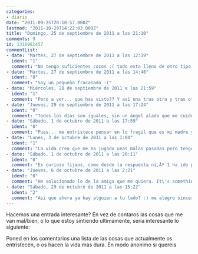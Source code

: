 ```yaml
---
categories:
- diario
date: "2011-09-25T20:10:57.000Z"
lastmod: "2011-10-29T14:22:03.000Z"
title: "Domingo, 25 de septiembre de 2011 a las 21:10"
comments: 9
id: 1316981457
commentList:
- date: "Martes, 27 de septiembre de 2011 a las 12:19"
  ident: "1"
  comment: "No tengo suficientes cocos :( todo esta lleno de otro tipo de frutas"
- date: "Martes, 27 de septiembre de 2011 a las 14:46"
  ident: "0"
  comment: "Soy un pequeño fracasado :("
- date: "Miércoles, 28 de septiembre de 2011 a las 21:59"
  ident: "1"
  comment: "Pero a ver... que has visto?? Y así una tras otra y tras otra... Y con el tonito...."
- date: "Jueves, 29 de septiembre de 2011 a las 17:24"
  ident: "0"
  comment: "Todos los días son iguales, sin un ángel alado que me cuide y me proteja, sin una amiga al lado que me quiera. Esa es mi queja."
- date: "Sábado, 1 de octubre de 2011 a las 17:59"
  ident: "0"
  comment: "Pues... me entristece pensar en lo fragil que es mi madre y lo triste que esta siempre, y pensar tambien en mi hemano, que esta en una situacion que... Mejor no hablar... tambien en un amigo que esta pasando por un momento muy duro de su vida. Aunque lo que mas me entristece es pensar que he dejado que, durante años, los que creia que eran mis amigos me chupasen la energía, la positividad y despreciasen toda la alegría que yo les regalaba... me hicieron sentir como una persona deprimente y sin ganas de vivir, y hoy me doy cuenta de que no soy asi, sino que siempre he sido alguien con ganas de hacer reir y amar a la gente... y pensar en esto ultimo contrarresta lo demas, me alegra mucho ^^"
- date: "Lunes, 3 de octubre de 2011 a las 1:04"
  ident: "1"
  comment: "La vida creo que me ha jugado unas malas pasadas pero tengo fe en que mejorara como diria el maestro ramon campayo SER FELIZ DEPENDE DE TI, disculpen si escribo mal es que estoy desde el movil. I WANT TO LOVE ;( bye by: gabriel makensy"
- date: "Sábado, 1 de octubre de 2011 a las 20:11"
  ident: "0"
  comment: "Es curioso fijaos, como desde la respuesta ní‚Âº 1 ha ido progresivamente aumentando la seriedad/calidad de las respuestas xd"
- date: "Jueves, 6 de octubre de 2011 a las 2:21"
  ident: "0"
  comment: "He solucionado lo de la amiga que me quiera. It\'s something.\n\nPD: Maldita pirámide de Maslow."
- date: "Sábado, 29 de octubre de 2011 a las 15:22"
  ident: "2"
  comment: "Asi que ahora ya hay alguien a tu lado? :) me alegro sinceramente"
---
```


Hacemos una entrada interesante? En vez de contaros las cosas que me van mal/bien, o lo que estoy sintiendo ultimamente, seria interesante lo siguiente:  
  
Poned en los comentarios una lista de las cosas que actualmente os entristecen, o os hacen la vida mas dura. En modo anonimo si quereis